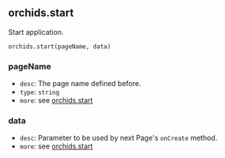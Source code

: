 
## orchids.start

Start application.

```
orchids.start(pageName, data)
```

### pageName

* `desc`: The page name defined before.
* `type`: `string`
* `more`: see [orchids.start](start_page.md)

### data

* `desc`: Parameter to be used by next Page's `onCreate` method.
* `more`: see [orchids.start](start_page.md)
